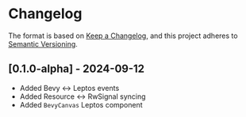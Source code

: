 # Changelog

The format is based on [Keep a Changelog](https://keepachangelog.com/en/1.0.0/),
and this project adheres to [Semantic Versioning](https://semver.org/spec/v2.0.0.html).

## [0.1.0-alpha] - 2024-09-12

- Added Bevy <-> Leptos events
- Added Resource <-> RwSignal syncing
- Added `BevyCanvas` Leptos component
